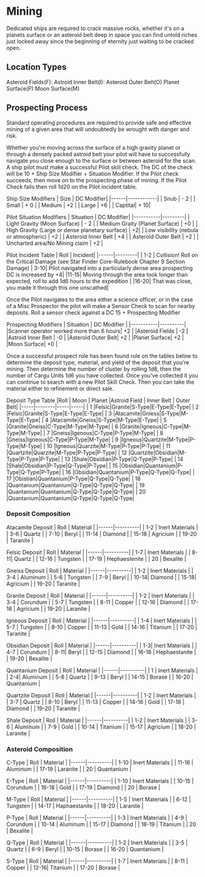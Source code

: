 # Mining

Dedicated ships are required to crack massive rocks, whether it's on a planets surface or an asteroid belt deep in space you can find untold riches just locked away since the beginning of eternity just waiting to be cracked open. 

## Location Types
Asteroid Fields(F): 
Astroid Inner Belt(I): 
Asteroid Outer Belt(O)
Planet Surface(P)
Moon Surface(M)

## Prospecting Process 
Standard operating procedures are required to provide safe and effective mining of a given area that will undoubtedly be wrought with danger and risk.

Whether you're moving across the surface of a high gravity planet or through a densely packed astroid belt your pilot will have to successfully navigate you close enough to the surface or between asteroid for the scan. A ship pilot must make a successful Pilot skill check. The DC of the check will be 10 + Ship Size Modifier + Situation Modifier. If the Pilot check succeeds, then move on to the prospecting phase of mining. If the Pilot Check fails then roll 1d20 on the Pilot incident table.

Ship Size Modifiers
| Size | DC Modifier|
|------|------------|
| Snub | - 2 |
| Small | + 0 |
| Medium | +2 | 
| Large | +6 |
| Captital| + 10|

Pilot Situation Modifiers
| Situation | DC Modifier|
|-----------|---------|
| Light Gravity (Moon Surface) | - 2 |
| Medium Graity (Planet Surface) | +0 | 
| High Gravity (Large or dense planetary surface) | +2|
| Low visibility (nebula or atmospheric) | +2 |
| Asteroid Inner Belt | +4 | 
| Asteroid Outer Belt | +2 |
| Uncharted area/No Mining claim | +2 |

Pilot Incident Table
| Roll | Incident|
|------|---------|
| 1-2 | Collision! Roll on the Critical Damage (see Star Finder Core-Rulebook Chapter 9 Section Damage)
| 3-10| Pilot navigated into a particularly dense area prospecting DC is increased by +4|
|11-15| Moving through the area took longer than expected, roll to add 1d6 hours to the expedition |
|16-20| That was close, you made it through this one unscathed|


Once the Pilot navigates to the area either a science officer, or in the case of a Misc Prospector the pilot will make a Sensor Check to scan for nearby  deposits. Roll a sensor check against a DC 15 + Prospecting Modifier

Prospecting Modifiers
| Situation | DC Modifier |
|-----------|----------|
|Scanner operator worked more than 6 hours| +2 |
|Asteroid Fields | -2 |
|Astroid Inner Belt | -0 |
|Asteroid Outer Belt| +2 |
|Planet Surface| +2 |
|Moon Surface| +0 |

Once a successful prospect role has been found role on the tables below to determine the deposit type, material, and yield of the deposit that you're mining. Then determine the number of cluster by rolling 1d8, then the number of Cargu Units 1d6 you have collected. Once you've collected it you can continue to search with a new Pilot Skill Check. Then you can take the material either to refinement or direct sale.

Deposit Type Table
|Roll | Moon | Planet |Astroid Field | Inner Belt | Outer Belt|
|-----|--------|-----|-----|
| 1 |Felsic|Granite|S-Type|E-Type|E-Type|
| 2 |Felsic|Granite|S-Type|E-Type|E-Type|
| 3 |Atacamite|Gniess|S-Type|M-Type|E-Type|
| 4 |Atacamite|Gneiss|S-Type|M-Type|E-Type|
| 5 |Granite|Gneiss|C-Type|M-Type|M-Type|
| 6 |Granite|Igneous|C-Type|M-Type|M-Type|
| 7 |Gneiss|Igenous|C-Type|P-Type|M-Type|
| 8 |Gneiss|Igneous|C-Type|P-Type|M-Type|
| 9 |Igneous|Quartzite|M-Type|P-Type|M-Type|
| 10 |Igneous|Quarzite|M-Type|P-Type|P-Type|
| 11 |Quartzite|Quarzite|M-Type|P-Type|P-Type|
| 12 |Quartzite|Obsidian|M-Type|P-Type|P-Type|
| 13 |Shale|Obsidian|P-Type|Q-Type|P-Type|
| 14 |Shale|Obsidian|P-Type|Q-Type|P-Type|
| 15 |Obsidian|Quantanium|P-Type|Q-Type|P-Type|
| 16 |Obsidian|Quantanium|P-Type|Q-Type|Q-Type|
| 17 |Obistian|Quantanium|P-Type|Q-Type|Q-Type|
| 18 |Quantanium|Quantanium|Q-Type|Q-Type|Q-Type|
| 19 |Quantanium|Quantanium|Q-Type|Q-Type|Q-Type|
| 20 |Quantanium|Quantanium|Q-Type|Q-Type|Q-Type|

### Deposit Composition

Atacamite Deposit
| Roll | Material |
|------|----------|
| 1-2 | Inert Materials |
| 3-6 | Quartz |
| 7-10 | Beryl |
| 11-14 | Diamond |
| 15-18 | Agricium |
| 19-20 | Taranite |

Felsic Deposit
| Roll | Material |
|------|----------|
| 1-7 | Inert Materials |
| 8-11| Quartz |
| 12-16 | Tungsten |
| 17-19 | Hephaestenite |
| 20 | Bexalite |

Gneiss Deposit
| Roll | Material |
|------|----------|
| 1-2 | Inert Materials |
| 3-4 | Aluminum |
| 5-6 | Tungsten |
| 7-9 | Beryl |
| 10-14| Diamond |
| 15-18| Agricium |
| 19-20 | Taranite |

Granite Deposit
| Roll | Material |
|------|----------|
| 1-2 | Inert Materials |
| 3-4 | Corundum |
| 5-7 | Tungsten |
| 8-11 | Copper |
| 12-16 | Diamond |
| 17-18 | Agricium |
| 19-20 | Laranite |

Igneous Deposit
| Roll | Material |
|------|----------|
| 1-4 | Inert Materials |
| 5-7 | Tungsten |
| 8-10 | Copper |
| 11-13 | Gold |
| 14-16 | Titanium |
| 17-20 | Taranite |

Obsidian Deposit
| Roll | Material |
|------|----------|
| 1-3| Inert Materials |
| 4-7 | Corundum |
| 8-11| Beryl |
| 12-15 | Diamond |
| 16-18 | Hephaestanite |
| 19-20 | Bexalite |

Quantanium Deposit
| Roll | Material |
|------|----------|
| 1 | Inert Materials |
| 2-4|  Aluminum |
| 5-8 | Quartz |
| 9-13 | Beryl |
| 14-15 | Borase |
| 16-20 | Quantanium |

Quartzite Deposit
| Roll | Material |
|------|----------|
| 1-2 | Inert Materials |
| 3-7 | Quartz |
| 8-10 | Beryl |
| 11-13 | Copper |
| 14-16 | Gold |
| 17-18 | Diamond |
| 19-20 | Taranite |

Shale Deposit
| Roll | Material |
|------|----------|
| 1-2 | Inert Materials |
| 3-6 | Aluminum |
| 7-9 | Gold |
| 10-14 | Titanium |
| 15-17 | Agricium |
| 18-20 | Laranite |

### Asteroid Composition
C-Type
| Roll | Material |
|------|----------|
| 1-10 | Inert Materials |
| 11-16 | Aluminum |
| 17-19 | Laranite |
| 20  | Quantanium |

E-Type
| Roll | Material |
|------|----------|
| 1-10 | Inert Materials |
| 10-15 | Corundum |
| 16-18 | Gold |
| 17-19 | Diamond |
| 20  | Borase |

M-Type
| Roll | Material |
|------|----------|
| 1-5 | Inert Materials |
| 6-12 | Tungsten |
| 14-17 | Haphaestanite |
| 18-20  | Laranite |

P-Type
| Roll | Material |
|------|----------|
| 1-3 | Inert Materials |
| 4-9 | Corundum |
| 10-14 | Aluminum |
| 15-17 | Diamond |
| 18-19 | Titanium |
| 20  | Bexalite |

Q-Type
| Roll | Material |
|------|----------|
| 1-2 | Inert Materials |
| 3-5 | Quartz |
| 6-9 | Beryl |
| 10-15 | Borase |
| 16-20  | Quantanium |

S-Type
| Roll | Material |
|------|----------|
| 1-7 | Inert Materials |
| 8-11 | Copper |
| 12-16| Titanium |
| 17-20 | Borase |
